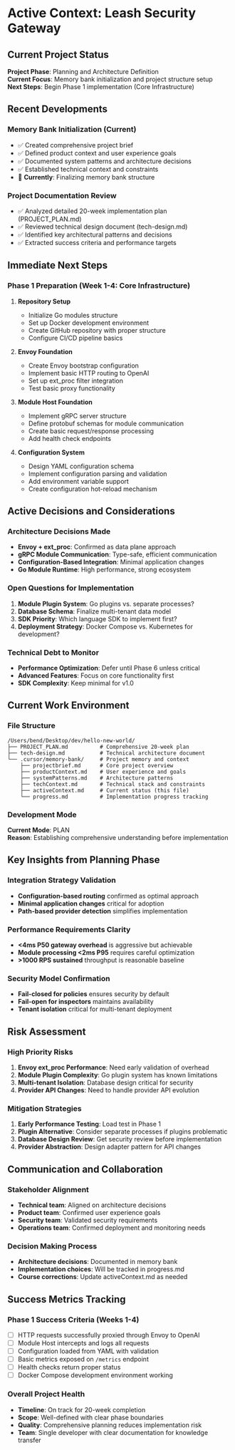 # Active Context: Leash Security Gateway

## Current Project Status

**Project Phase**: Planning and Architecture Definition  
**Current Focus**: Memory bank initialization and project structure setup  
**Next Steps**: Begin Phase 1 implementation (Core Infrastructure)

## Recent Developments

### Memory Bank Initialization (Current)
- ✅ Created comprehensive project brief
- ✅ Defined product context and user experience goals
- ✅ Documented system patterns and architecture decisions
- ✅ Established technical context and constraints
- 🔄 **Currently**: Finalizing memory bank structure

### Project Documentation Review
- ✅ Analyzed detailed 20-week implementation plan (PROJECT_PLAN.md)
- ✅ Reviewed technical design document (tech-design.md)
- ✅ Identified key architectural patterns and decisions
- ✅ Extracted success criteria and performance targets

## Immediate Next Steps

### Phase 1 Preparation (Week 1-4: Core Infrastructure)
1. **Repository Setup**
   - Initialize Go modules structure
   - Set up Docker development environment
   - Create GitHub repository with proper structure
   - Configure CI/CD pipeline basics

2. **Envoy Foundation**
   - Create Envoy bootstrap configuration
   - Implement basic HTTP routing to OpenAI
   - Set up ext_proc filter integration
   - Test basic proxy functionality

3. **Module Host Foundation**
   - Implement gRPC server structure
   - Define protobuf schemas for module communication
   - Create basic request/response processing
   - Add health check endpoints

4. **Configuration System**
   - Design YAML configuration schema
   - Implement configuration parsing and validation
   - Add environment variable support
   - Create configuration hot-reload mechanism

## Active Decisions and Considerations

### Architecture Decisions Made
- **Envoy + ext_proc**: Confirmed as data plane approach
- **gRPC Module Communication**: Type-safe, efficient communication
- **Configuration-Based Integration**: Minimal application changes
- **Go Module Runtime**: High performance, strong ecosystem

### Open Questions for Implementation
1. **Module Plugin System**: Go plugins vs. separate processes?
2. **Database Schema**: Finalize multi-tenant data model
3. **SDK Priority**: Which language SDK to implement first?
4. **Deployment Strategy**: Docker Compose vs. Kubernetes for development?

### Technical Debt to Monitor
- **Performance Optimization**: Defer until Phase 6 unless critical
- **Advanced Features**: Focus on core functionality first
- **SDK Complexity**: Keep minimal for v1.0

## Current Work Environment

### File Structure
```
/Users/bend/Desktop/dev/hello-new-world/
├── PROJECT_PLAN.md          # Comprehensive 20-week plan
├── tech-design.md           # Technical architecture document
└── .cursor/memory-bank/     # Project memory and context
    ├── projectbrief.md      # Core project overview
    ├── productContext.md    # User experience and goals
    ├── systemPatterns.md    # Architecture patterns
    ├── techContext.md       # Technical stack and constraints
    ├── activeContext.md     # Current status (this file)
    └── progress.md          # Implementation progress tracking
```

### Development Mode
**Current Mode**: PLAN  
**Reason**: Establishing comprehensive understanding before implementation

## Key Insights from Planning Phase

### Integration Strategy Validation
- **Configuration-based routing** confirmed as optimal approach
- **Minimal application changes** critical for adoption
- **Path-based provider detection** simplifies implementation

### Performance Requirements Clarity
- **<4ms P50 gateway overhead** is aggressive but achievable
- **Module processing <2ms P95** requires careful optimization
- **>1000 RPS sustained** throughput is reasonable baseline

### Security Model Confirmation
- **Fail-closed for policies** ensures security by default
- **Fail-open for inspectors** maintains availability
- **Tenant isolation** critical for multi-tenant deployment

## Risk Assessment

### High Priority Risks
1. **Envoy ext_proc Performance**: Need early validation of overhead
2. **Module Plugin Complexity**: Go plugin system has known limitations
3. **Multi-tenant Isolation**: Database design critical for security
4. **Provider API Changes**: Need to handle provider API evolution

### Mitigation Strategies
1. **Early Performance Testing**: Load test in Phase 1
2. **Plugin Alternative**: Consider separate processes if plugins problematic
3. **Database Design Review**: Get security review before implementation
4. **Provider Abstraction**: Design adapter pattern for API changes

## Communication and Collaboration

### Stakeholder Alignment
- **Technical team**: Aligned on architecture decisions
- **Product team**: Confirmed user experience goals
- **Security team**: Validated security requirements
- **Operations team**: Confirmed deployment and monitoring needs

### Decision Making Process
- **Architecture decisions**: Documented in memory bank
- **Implementation choices**: Will be tracked in progress.md
- **Course corrections**: Update activeContext.md as needed

## Success Metrics Tracking

### Phase 1 Success Criteria (Weeks 1-4)
- [ ] HTTP requests successfully proxied through Envoy to OpenAI
- [ ] Module Host intercepts and logs all requests
- [ ] Configuration loaded from YAML with validation
- [ ] Basic metrics exposed on `/metrics` endpoint
- [ ] Health checks return proper status
- [ ] Docker Compose development environment working

### Overall Project Health
- **Timeline**: On track for 20-week completion
- **Scope**: Well-defined with clear phase boundaries
- **Quality**: Comprehensive planning reduces implementation risk
- **Team**: Single developer with clear documentation for knowledge transfer
